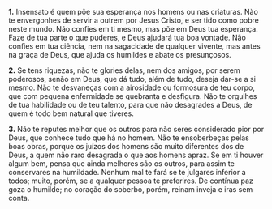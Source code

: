 **1.** Insensato é quem põe sua esperança nos homens ou nas criaturas. Nào te envergonhes de servir a outrem por Jesus Cristo, e ser tido como pobre neste mundo. Não confies em ti mesmo, mas põe em Deus tua esperança. Faze de tua parte o que puderes, e Deus ajudará tua boa vontade. Não confies em tua ciência, nem na sagacidade de qualquer vivente, mas antes na graça de Deus, que ajuda os humildes e abate os presunçosos.

**2.** Se tens riquezas, não te glories delas, nem dos amigos, por serem poderosos, senão em Deus, que dá tudo, além de tudo, deseja dar-se a si mesmo. Não te desvaneças com a airosidade ou formosura de teu corpo, que com pequena enfermidade se quebranta e desfigura. Não te orgulhes de tua habilidade ou de teu talento, para que não desagrades a Deus, de quem é todo bem natural que tiveres.

**3.** Não te reputes melhor que os outros para não seres considerado pior por Deus, que conhece tudo que há no homem. Não te ensoberbeças pelas boas obras, porque os juízos dos homens são muito diferentes dos de Deus, a quem não raro desagrada o que aos homens apraz. Se em ti houver algum bem, pensa que ainda melhores são os outros, para assim te conservares na humildade. Nenhum mal te fará se te julgares inferior a todos; muito, porém, se a qualquer pessoa te preferires. De contínua paz goza o humilde; no coração do soberbo, porém, reinam inveja e iras sem conta.

